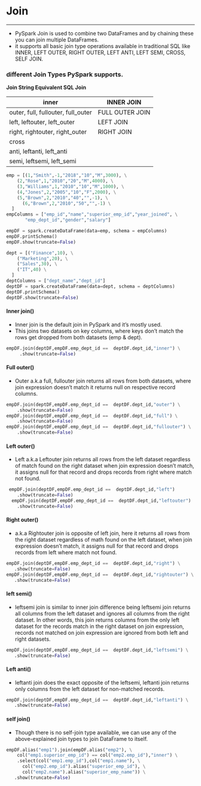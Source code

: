 # Join

---
* PySpark Join is used to combine two DataFrames and by chaining these you can join multiple DataFrames.
* it supports all basic join type operations available in traditional SQL like INNER, LEFT OUTER, RIGHT OUTER, LEFT ANTI, LEFT SEMI, CROSS, SELF JOIN.

### different Join Types PySpark supports.
**Join String	Equivalent SQL Join**

| inner                               | INNER JOIN        |
|-------------------------------------|-------------------|
| outer, full, fullouter, full_outer  | 	FULL OUTER JOIN  |
| left, leftouter, left_outer         | 	LEFT JOIN        |
| right, rightouter, right_outer      | 	RIGHT JOIN       |
| cross	                           |                   |
| anti, leftanti, left_anti           |                   |	
| semi, leftsemi, left_semi           |                   |
```python
emp = [(1,"Smith",-1,"2018","10","M",3000), \
    (2,"Rose",1,"2010","20","M",4000), \
    (3,"Williams",1,"2010","10","M",1000), \
    (4,"Jones",2,"2005","10","F",2000), \
    (5,"Brown",2,"2010","40","",-1), \
      (6,"Brown",2,"2010","50","",-1) \
  ]
empColumns = ["emp_id","name","superior_emp_id","year_joined", \
       "emp_dept_id","gender","salary"]

empDF = spark.createDataFrame(data=emp, schema = empColumns)
empDF.printSchema()
empDF.show(truncate=False)

dept = [("Finance",10), \
    ("Marketing",20), \
    ("Sales",30), \
    ("IT",40) \
  ]
deptColumns = ["dept_name","dept_id"]
deptDF = spark.createDataFrame(data=dept, schema = deptColumns)
deptDF.printSchema()
deptDF.show(truncate=False)
```
#### Inner join()
* Inner join is the default join in PySpark and it’s mostly used. 
* This joins two datasets on key columns, where keys don’t match the rows get dropped from both datasets (emp & dept).
```python
empDF.join(deptDF,empDF.emp_dept_id ==  deptDF.dept_id,"inner") \
     .show(truncate=False)
```
#### Full outer()
* Outer a.k.a full, fullouter join returns all rows from both datasets, where join expression doesn’t match it returns null on respective record columns.
```python
empDF.join(deptDF,empDF.emp_dept_id ==  deptDF.dept_id,"outer") \
    .show(truncate=False)
empDF.join(deptDF,empDF.emp_dept_id ==  deptDF.dept_id,"full") \
    .show(truncate=False)
empDF.join(deptDF,empDF.emp_dept_id ==  deptDF.dept_id,"fullouter") \
    .show(truncate=False)

```
#### Left outer()
* Left a.k.a Leftouter join returns all rows from the left dataset regardless of match found on the right dataset when join expression doesn’t match, it assigns null for that record and drops records from right where match not found.
```python
 empDF.join(deptDF,empDF.emp_dept_id ==  deptDF.dept_id,"left")
    .show(truncate=False)
  empDF.join(deptDF,empDF.emp_dept_id ==  deptDF.dept_id,"leftouter")
    .show(truncate=False)
```
#### Right outer()
* a.k.a Rightouter join is opposite of left join, here it returns all rows from the right dataset regardless of math found on the left dataset, when join expression doesn’t match, it assigns null for that record and drops records from left where match not found.
```python
empDF.join(deptDF,empDF.emp_dept_id ==  deptDF.dept_id,"right") \
   .show(truncate=False)
empDF.join(deptDF,empDF.emp_dept_id ==  deptDF.dept_id,"rightouter") \
   .show(truncate=False)
```
#### left semi()
* leftsemi join is similar to inner join difference being leftsemi join returns all columns from the left dataset and ignores all columns from the right dataset. In other words, this join returns columns from the only left dataset for the records match in the right dataset on join expression, records not matched on join expression are ignored from both left and right datasets.
```python
empDF.join(deptDF,empDF.emp_dept_id ==  deptDF.dept_id,"leftsemi") \
   .show(truncate=False)
```
#### Left anti()
* leftanti join does the exact opposite of the leftsemi, leftanti join returns only columns from the left dataset for non-matched records.
```python
empDF.join(deptDF,empDF.emp_dept_id ==  deptDF.dept_id,"leftanti") \
   .show(truncate=False)
```
#### self join()
* Though there is no self-join type available, we can use any of the above-explained join types to join DataFrame to itself.
```python
empDF.alias("emp1").join(empDF.alias("emp2"), \
    col("emp1.superior_emp_id") == col("emp2.emp_id"),"inner") \
    .select(col("emp1.emp_id"),col("emp1.name"), \
      col("emp2.emp_id").alias("superior_emp_id"), \
      col("emp2.name").alias("superior_emp_name")) \
   .show(truncate=False)
```
